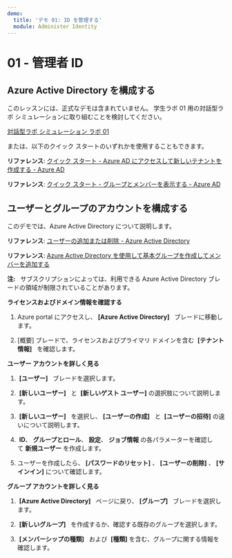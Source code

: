 ```yaml
---
demo:
  title: 'デモ 01: ID を管理する'
  module: Administer Identity
---
```


# 01 - 管理者 ID

## Azure Active Directory を構成する

このレッスンには、正式なデモは含まれていません。 学生ラボ 01 用の対話型ラボ シミュレーションに取り組むことを検討してください。 

[対話型ラボ シミュレーション ラボ 01](https://mslabs.cloudguides.com/guides/AZ-104%20Exam%20Guide%20-%20Microsoft%20Azure%20Administrator%20Exercise%201)

または、以下のクイック スタートのいずれかを使用することもできます。 

**リファレンス**: [クイック スタート - Azure AD にアクセスして新しいテナントを作成する - Azure AD](https://docs.microsoft.com/azure/active-directory/fundamentals/active-directory-access-create-new-tenant)

**リファレンス**: [クイック スタート - グループとメンバーを表示する - Azure AD](https://docs.microsoft.com/azure/active-directory/fundamentals/active-directory-groups-view-azure-portal)

## ユーザーとグループのアカウントを構成する

このデモでは、Azure Active Directory について説明します。

**リファレンス**: [ユーザーの追加または削除 - Azure Active Directory](https://docs.microsoft.com/azure/active-directory/fundamentals/add-users-azure-active-directory)

**リファレンス**: [Azure Active Directory を使用して基本グループを作成してメンバーを追加する](https://docs.microsoft.com/azure/active-directory/fundamentals/active-directory-groups-create-azure-portal#create-a-basic-group-and-add-members)

**注:**   サブスクリプションによっては、利用できる Azure Active Directory ブレードの領域が制限されていることがあります。 

**ライセンスおよびドメイン情報を確認する**

1.  Azure portal にアクセスし、 **[Azure Active Directory]**   ブレードに移動します。

2.  [概要] ブレードで、ライセンスおよびプライマリ ドメインを含む  **[テナント情報]**   を確認します。

**ユーザー アカウントを詳しく見る**

1.   **[ユーザー]**   ブレードを選択します。

2.   **[新しいユーザー]**   と  **[新しいゲスト ユーザー]** の選択肢について説明します。

3.   **[新しいユーザー]**   を選択し、 **[ユーザーの作成]**   と  **[ユーザーの招待]** の違いについて説明します。

4.   **ID**、 **グループとロール**、 **設定**、 **ジョブ情報** の各パラメーターを確認して **新規ユーザー** を作成します。

5.  ユーザーを作成したら、 **[パスワードのリセット]** 、 **[ユーザーの削除]** 、 **[サインイン]** について確認します。

**グループ アカウントを詳しく見る**

1.   **[Azure Active Directory]**   ページに戻り、 **[グループ]**   ブレードを選択します。

2.   **[新しいグループ]**   を作成するか、確認する既存のグループを選択します。

3.   **[メンバーシップの種類]**   および  **[種類]** を含む、グループに関する情報を確認します。
